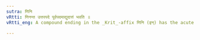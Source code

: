 ```yaml
---
sutra: णिनि
vRtti: णिनन्त उत्तरपदे पूर्वपदमाद्युदात्तं भवति ॥
vRtti_eng: A compound ending in the _Krit_-affix णिनि (इन्) has the acute on the first syllable of the first member.

---
```

